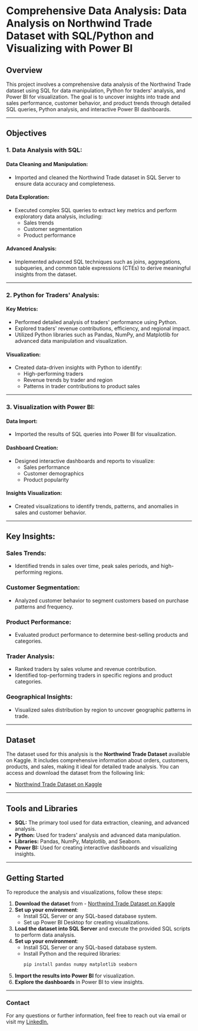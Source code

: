 # Comprehensive Data Analysis: Data Analysis on Northwind Trade Dataset with SQL/Python and Visualizing with Power BI

## Overview
This project involves a comprehensive data analysis of the Northwind Trade dataset using SQL for data manipulation, Python for traders' analysis, and Power BI for visualization. The goal is to uncover insights into trade and sales performance, customer behavior, and product trends through detailed SQL queries, Python analysis, and interactive Power BI dashboards.

---

## Objectives

### 1. Data Analysis with SQL:
#### Data Cleaning and Manipulation:
- Imported and cleaned the Northwind Trade dataset in SQL Server to ensure data accuracy and completeness.

#### Data Exploration:
- Executed complex SQL queries to extract key metrics and perform exploratory data analysis, including:
  - Sales trends
  - Customer segmentation
  - Product performance

#### Advanced Analysis:
- Implemented advanced SQL techniques such as joins, aggregations, subqueries, and common table expressions (CTEs) to derive meaningful insights from the dataset.

---

### 2. Python for Traders' Analysis:
#### Key Metrics:
- Performed detailed analysis of traders' performance using Python.
- Explored traders' revenue contributions, efficiency, and regional impact.
- Utilized Python libraries such as Pandas, NumPy, and Matplotlib for advanced data manipulation and visualization.

#### Visualization:
- Created data-driven insights with Python to identify:
  - High-performing traders
  - Revenue trends by trader and region
  - Patterns in trader contributions to product sales

---

### 3. Visualization with Power BI:
#### Data Import:
- Imported the results of SQL queries into Power BI for visualization.

#### Dashboard Creation:
- Designed interactive dashboards and reports to visualize:
  - Sales performance
  - Customer demographics
  - Product popularity

#### Insights Visualization:
- Created visualizations to identify trends, patterns, and anomalies in sales and customer behavior.

---

## Key Insights:
### Sales Trends:
- Identified trends in sales over time, peak sales periods, and high-performing regions.

### Customer Segmentation:
- Analyzed customer behavior to segment customers based on purchase patterns and frequency.

### Product Performance:
- Evaluated product performance to determine best-selling products and categories.

### Trader Analysis:
- Ranked traders by sales volume and revenue contribution.
- Identified top-performing traders in specific regions and product categories.

### Geographical Insights:
- Visualized sales distribution by region to uncover geographic patterns in trade.

---
## Dataset
The dataset used for this analysis is the **Northwind Trade Dataset** available on Kaggle. It includes comprehensive information about orders, customers, products, and sales, making it ideal for detailed trade analysis. You can access and download the dataset from the following link:

- [Northwind Trade Dataset on Kaggle](https://www.kaggle.com/datasets/cleveranjosqlik/csv-northwind-database)

---

## Tools and Libraries
- **SQL:** The primary tool used for data extraction, cleaning, and advanced analysis.
- **Python:** Used for traders' analysis and advanced data manipulation.
- **Libraries:** Pandas, NumPy, Matplotlib, and Seaborn.
- **Power BI:** Used for creating interactive dashboards and visualizing insights.

---

## Getting Started
To reproduce the analysis and visualizations, follow these steps:

1. **Download the dataset** from - [Northwind Trade Dataset on Kaggle](https://www.kaggle.com/datasets/cleveranjosqlik/csv-northwind-database)
3. **Set up your environment**:
   - Install SQL Server or any SQL-based database system.
   - Set up Power BI Desktop for creating visualizations.
4. **Load the dataset into SQL Server** and execute the provided SQL scripts to perform data analysis.
5. **Set up your environment**:
   - Install SQL Server or any SQL-based database system.
   - Install Python and the required libraries:
     ```bash
     pip install pandas numpy matplotlib seaborn
     ```
6. **Import the results into Power BI** for visualization.
7. **Explore the dashboards** in Power BI to view insights.
   
---

### Contact
For any questions or further information, feel free to reach out via email or visit my [LinkedIn.](https://www.linkedin.com/in/elifatasal/)
